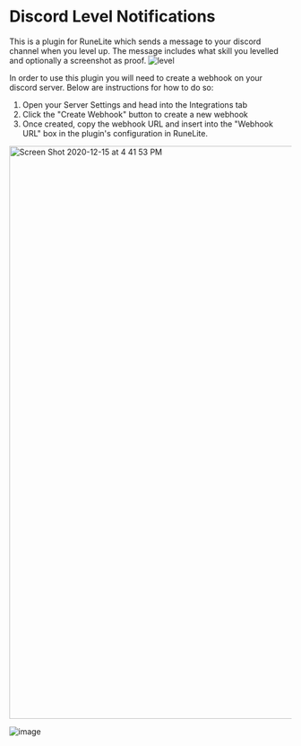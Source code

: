 # Discord Level Notifications
This is a plugin for RuneLite which sends a message to your discord channel when you level up. The message includes what skill you levelled and optionally a screenshot as proof. 
![level](https://user-images.githubusercontent.com/13265450/109745102-f9bb9e00-7b98-11eb-80d2-32362273d32c.PNG)

In order to use this plugin you will need to create a webhook on your discord server. Below are instructions for how to do so:
1. Open your Server Settings and head into the Integrations tab
2. Click the "Create Webhook" button to create a new webhook
3. Once created, copy the webhook URL and insert into the "Webhook URL" box in the plugin's configuration in RuneLite. 



<img width="1021" alt="Screen Shot 2020-12-15 at 4 41 53 PM" src="https://user-images.githubusercontent.com/13265450/109745517-9b42ef80-7b99-11eb-82f9-63f8ea590e8c.png">

![image](https://user-images.githubusercontent.com/13265450/109745668-d5ac8c80-7b99-11eb-9248-3fb9d048e31e.png)
